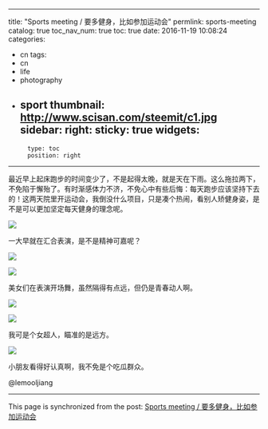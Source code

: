 
---
title: "Sports meeting  / 要多健身，比如参加运动会"
permlink: sports-meeting
catalog: true
toc_nav_num: true
toc: true
date: 2016-11-19 10:08:24
categories:
- cn
tags:
- cn
- life
- photography
- sport
thumbnail: http://www.scisan.com/steemit/c1.jpg
sidebar:
    right:
        sticky: true
widgets:
    -
        type: toc
        position: right
---


最近早上起床跑步的时间变少了，不是起得太晚，就是天在下雨。这么拖拉两下，不免陷于懈殆了。有时渐感体力不济，不免心中有些后悔：每天跑步应该坚持下去的！这两天院里开运动会，我倒没什么项目，只是凑个热闹，看别人矫健身姿，是不是可以更加坚定每天健身的理念呢。

![](http://www.scisan.com/steemit/c1.jpg)

一大早就在汇合表演，是不是精神可嘉呢？

![](http://www.scisan.com/steemit/c2.jpg)

![](http://www.scisan.com/steemit/c3.jpg)

美女们在表演开场舞，虽然隔得有点远，但仍是青春动人啊。

![](http://www.scisan.com/steemit/c4.jpg)

![](http://www.scisan.com/steemit/c5.jpg)

我可是个女超人，瞄准的是远方。

![](http://www.scisan.com/steemit/c6.jpg)

小朋友看得好认真啊，我不免是个吃瓜群众。

  @lemooljiang

- - -

This page is synchronized from the post: [Sports meeting  / 要多健身，比如参加运动会](https://steemit.com/@lemooljiang/sports-meeting)

